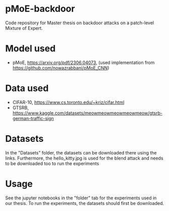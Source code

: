 # pMoE-backdoor
Code repository for Master thesis on backdoor attacks on a patch-level Mixture of Expert.

# Model used
- pMoE, https://arxiv.org/pdf/2306.04073, (used implementation from https://github.com/nowazrabbani/pMoE_CNN)

# Data used
- CIFAR-10, https://www.cs.toronto.edu/~kriz/cifar.html
- GTSRB, https://www.kaggle.com/datasets/meowmeowmeowmeowmeow/gtsrb-german-traffic-sign

# Datasets
In the "Datasets" folder, the datasets can be downloaded there using the links. Furthermore, the hello_kitty.jpg is used for the blend attack and needs to be downloaded too to run the experiments

# Usage
See the jupyter notebooks in the "folder" tab for the experiments used in our thesis. To run the experiments, the datasets should first be downloaded.
